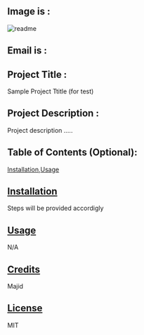 ## Image is :  
![readme](https://avatars0.githubusercontent.com/u/60108974?v=4)

## Email is : 
 

## Project Title : 
Sample Project Ttitle (for test) 

## Project Description : 
Project description .....  

## Table of Contents (Optional): 
[Installation](#installation),[Usage](#usage) 

## [Installation](#installation) 
Steps will be provided accordigly 

## [Usage](#usage) 
N/A 

## [Credits](#credits) 
Majid 

## [License](#license) 
MIT